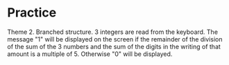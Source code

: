 # Practice
Theme 2. Branched structure. 3 integers are read from the keyboard. The message "1" will be displayed on the screen if the remainder of the division of the sum of the 3 numbers and the sum of the digits in the writing of that amount is a multiple of 5. Otherwise "0" will be displayed.
